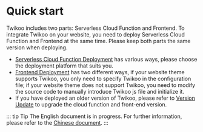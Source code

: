 # Quick start

Twikoo includes two parts: Serverless Cloud Function and Frontend. To integrate Twikoo on your website, you need to deploy Serverless Cloud Function and Frontend at the same time. Please keep both parts the same version when deploying.

- [Serverless Cloud Function Deployment](https://twikoo.js.org/en/backend.html) has various ways, please choose the deployment platform that suits you.
- [Frontend Deployment](https://twikoo.js.org/en/frontend.html) has two different ways, if your website theme supports Twikoo, you only need to specify Twikoo in the configuration file; if your website theme does not support Twikoo, you need to modify the source code to manually introduce Twikoo js file and initialize it. 
- If you have deployed an older version of Twikoo, please refer to [Version Update](https://twikoo.js.org/en/update.html) to upgrade the cloud function and front-end version.

::: tip Tip
The English document is in progress. For further information, please refer to the [Chinese document](/quick-start).
:::
